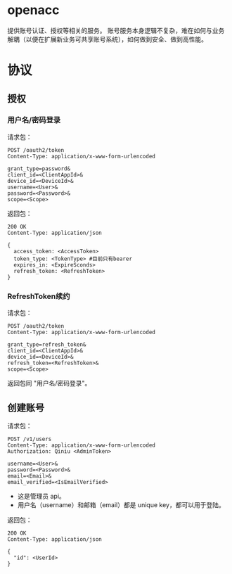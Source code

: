 openacc
=======

提供账号认证、授权等相关的服务。
账号服务本身逻辑不复杂，难在如何与业务解耦（以便在扩展新业务可共享账号系统），如何做到安全、做到高性能。

# 协议

## 授权

### 用户名/密码登录

请求包：

```
POST /oauth2/token
Content-Type: application/x-www-form-urlencoded

grant_type=password&
client_id=<ClientAppId>&
device_id=<DeviceId>&
username=<User>&
password=<Password>&
scope=<Scope>
```

返回包：

```
200 OK
Content-Type: application/json

{
  access_token: <AccessToken>
  token_type: <TokenType> #目前只有bearer
  expires_in: <ExpireSconds>
  refresh_token: <RefreshToken>
}
```

### RefreshToken续约

请求包：

```
POST /oauth2/token
Content-Type: application/x-www-form-urlencoded

grant_type=refresh_token&
client_id=<ClientAppId>&
device_id=<DeviceId>&
refresh_token=<RefreshToken>&
scope=<Scope>
```

返回包同 "用户名/密码登录"。

## 创建账号

请求包：

```
POST /v1/users
Content-Type: application/x-www-form-urlencoded
Authorization: Qiniu <AdminToken>

username=<User>&
password=<Password>&
email=<Email>&
email_verified=<IsEmailVerified>
```

* 这是管理员 api。
* 用户名（username）和邮箱（email）都是 unique key，都可以用于登陆。

返回包：

```
200 OK
Content-Type: application/json

{
  "id": <UserId>
}
```
